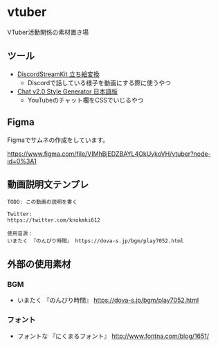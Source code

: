 # vtuber

VTuber活動関係の素材置き場

## ツール

- [DiscordStreamKit 立ち絵変換](https://manten-do.net/contents/dsk01)
    - Discordで話している様子を動画にする際に使うやつ
- [Chat v2.0 Style Generator 日本語版](http://css4obs.starfree.jp/)
    - YouTubeのチャット欄をCSSでいじるやつ

## Figma

Figmaでサムネの作成をしています。

https://www.figma.com/file/VIMhBjEDZBAYL4OkUykoVH/vtuber?node-id=0%3A1

## 動画説明文テンプレ

```
TODO: この動画の説明を書く

Twitter:
https://twitter.com/knokmki612

使用音源：
いまたく 『のんびり時間』 https://dova-s.jp/bgm/play7052.html
```

## 外部の使用素材

### BGM

- いまたく 『のんびり時間』 https://dova-s.jp/bgm/play7052.html

### フォント

- フォントな 『にくまるフォント』 http://www.fontna.com/blog/1651/
